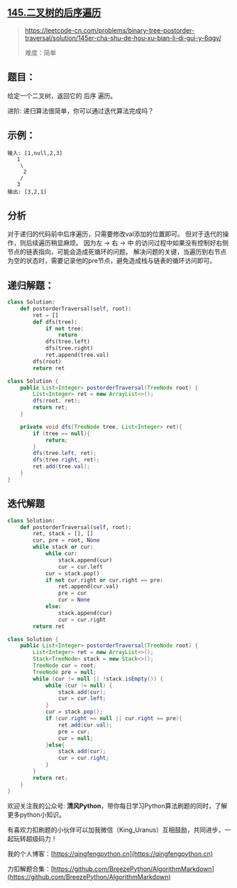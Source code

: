 ## [145.二叉树的后序遍历](https://leetcode-cn.com/problems/binary-tree-postorder-traversal/solution/145er-cha-shu-de-hou-xu-bian-li-di-gui-y-6qgv/)
> https://leetcode-cn.com/problems/binary-tree-postorder-traversal/solution/145er-cha-shu-de-hou-xu-bian-li-di-gui-y-6qgv/
> 
> 难度：简单

## 题目：
给定一个二叉树，返回它的 后序 遍历。

进阶: 递归算法很简单，你可以通过迭代算法完成吗？
## 示例：


```
输入: [1,null,2,3]  
   1
    \
     2
    /
   3 
输出: [3,2,1]
```

## 分析
对于递归的代码前中后序遍历，只需要修改val添加的位置即可。
但对于迭代的操作，则后续遍历稍显麻烦。
因为左 -> 右 -> 中 的访问过程中如果没有控制好右侧节点的链表指向，可能会造成死循环的问题。
解决问题的关键，当遍历到右节点为空的状态时，需要记录他的pre节点，避免造成栈与链表的循环访问即可。


## 递归解题：

```python []
class Solution:
    def postorderTraversal(self, root):
        ret = []
        def dfs(tree):
            if not tree:
                return            
            dfs(tree.left)
            dfs(tree.right)
            ret.append(tree.val)    
        dfs(root)
        return ret
```

```java []
class Solution {
    public List<Integer> postorderTraversal(TreeNode root) {
        List<Integer> ret = new ArrayList<>();
        dfs(root, ret);
        return ret;
    }

    private void dfs(TreeNode tree, List<Integer> ret){
        if (tree == null){
            return;
        }
        dfs(tree.left, ret);
        dfs(tree.right, ret);
        ret.add(tree.val);
    }
}
```

## 迭代解题

```python []
class Solution:
    def postorderTraversal(self, root):
        ret, stack = [], []
        cur, pre = root, None
        while stack or cur:
            while cur:
                stack.append(cur)
                cur = cur.left
            cur = stack.pop()
            if not cur.right or cur.right == pre:
                ret.append(cur.val)
                pre = cur
                cur = None
            else:
                stack.append(cur)
                cur = cur.right
        return ret
```

```java []
class Solution {
    public List<Integer> postorderTraversal(TreeNode root) {
        List<Integer> ret = new ArrayList<>();
        Stack<TreeNode> stack = new Stack<>();
        TreeNode cur = root;
        TreeNode pre = null;
        while (cur != null || !stack.isEmpty()) {
            while (cur != null) {
                stack.add(cur);
                cur = cur.left;
            }
            cur = stack.pop();
            if (cur.right == null || cur.right == pre){
                ret.add(cur.val);
                pre = cur;
                cur = null;
            }else{
                stack.add(cur);
                cur = cur.right;
            }
        }
        return ret;
    }
}
```

欢迎关注我的公众号: **清风Python**，带你每日学习Python算法刷题的同时，了解更多python小知识。

有喜欢力扣刷题的小伙伴可以加我微信（King_Uranus）互相鼓励，共同进步，一起玩转超级码力！

我的个人博客：[https://qingfengpython.cn](https://qingfengpython.cn)

力扣解题合集：[https://github.com/BreezePython/AlgorithmMarkdown](https://github.com/BreezePython/AlgorithmMarkdown)
